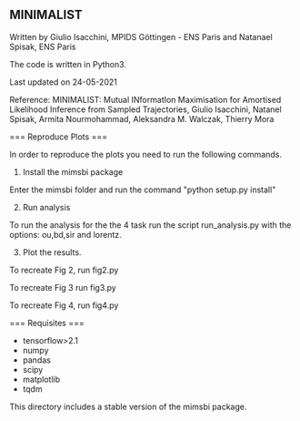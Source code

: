 ## MINIMALIST

Written by Giulio Isacchini, MPIDS Göttingen - ENS Paris and Natanael Spisak, ENS Paris

The code is written in Python3.

Last updated on 24-05-2021

Reference: MINIMALIST: Mutual INformatIon Maximisation for Amortised Likelihood Inference from Sampled Trajectories, Giulio Isacchini, Natanel Spisak, Armita Nourmohammad, Aleksandra M. Walczak, Thierry Mora

=== Reproduce Plots ===

In order to reproduce the plots you need to run the following commands.

1) Install the mimsbi package

Enter the mimsbi folder and run the command "python setup.py install"

2) Run analysis

To run the analysis for the the 4 task run the script run_analysis.py with the options: ou,bd,sir and lorentz. 

3) Plot the results.

To recreate Fig 2, run fig2.py

To recreate Fig 3 run fig3.py

To recreate Fig 4, run fig4.py

=== Requisites ===

- tensorflow>2.1
- numpy
- pandas
- scipy
- matplotlib
- tqdm

This directory includes a stable version of the mimsbi package.  <!-- The full package is available in ... -->
